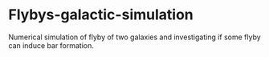 # Flybys-galactic-simulation
Numerical simulation of flyby of two galaxies and investigating if some flyby can induce bar formation.
